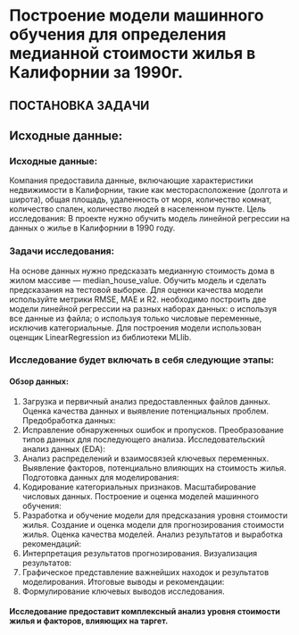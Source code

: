 # Построение модели машинного обучения для определения медианной стоимости жилья в Калифорнии за 1990г.

## ПОСТАНОВКА ЗАДАЧИ

## Исходные данные: 

### Исходные данные: 
Компания предоставила данные, включающие характеристики недвижимости в Калифорнии, такие как месторасположение (долгота и широта), общая площадь, удаленность от моря, количество комнат, количество спален, количество людей в населенном пункте.
Цель исследования: В проекте нужно обучить модель линейной регрессии на данных о жилье в Калифорнии в 1990 году.

### Задачи исследования:

На основе данных нужно предсказать медианную стоимость дома в жилом массиве — median_house_value. Обучить модель и сделать предсказания на тестовой выборке. Для оценки качества модели используйте метрики RMSE, MAE и R2. необходимо построить две модели линейной регрессии на разных наборах данных: o используя все данные из файла; o используя только числовые переменные, исключив категориальные. Для построения модели использован оценщик LinearRegression из библиотеки MLlib.

### Исследование будет включать в себя следующие этапы:

#### Обзор данных:

1. Загрузка и первичный анализ предоставленных файлов данных. Оценка качества данных и выявление потенциальных проблем. Предобработка данных:
2. Исправление обнаруженных ошибок и пропусков. Преобразование типов данных для последующего анализа. Исследовательский анализ данных (EDA):
3. Анализ распределений и взаимосвязей ключевых переменных. Выявление факторов, потенциально влияющих на стоимость жилья. Подготовка данных для моделирования:
4. Кодирование категориальных признаков. Масштабирование числовых данных. Построение и оценка моделей машинного обучения:
5. Разработка и обучение модели для предсказания уровня стоимости жилья. Создание и оценка модели для прогнозирования стоимости жилья. Оценка качества моделей. Анализ результатов и выработка рекомендаций:
6. Интерпретация результатов прогнозирования. Визуализация результатов:
7. Графическое представление важнейших находок и результатов моделирования. Итоговые выводы и рекомендации:
8. Формулирование ключевых выводов исследования.

#### Исследование предоставит комплексный анализ уровня стоимости жилья и факторов, влияющих на таргет.

